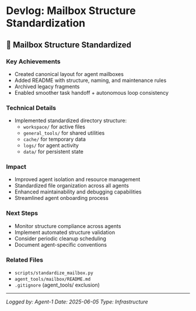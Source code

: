 # Devlog: Mailbox Structure Standardization

## :compass: Mailbox Structure Standardized

### Key Achievements
- Created canonical layout for agent mailboxes
- Added README with structure, naming, and maintenance rules
- Archived legacy fragments
- Enabled smoother task handoff + autonomous loop consistency

### Technical Details
- Implemented standardized directory structure:
  - `workspace/` for active files
  - `general_tools/` for shared utilities
  - `cache/` for temporary data
  - `logs/` for agent activity
  - `data/` for persistent state

### Impact
- Improved agent isolation and resource management
- Standardized file organization across all agents
- Enhanced maintainability and debugging capabilities
- Streamlined agent onboarding process

### Next Steps
- Monitor structure compliance across agents
- Implement automated structure validation
- Consider periodic cleanup scheduling
- Document agent-specific conventions

### Related Files
- `scripts/standardize_mailbox.py`
- `agent_tools/mailbox/README.md`
- `.gitignore` (agent_tools/ exclusion)

---
*Logged by: Agent-1*
*Date: 2025-06-05*
*Type: Infrastructure* 
